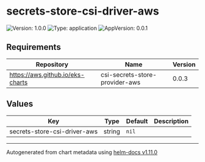 # secrets-store-csi-driver-aws

![Version: 1.0.0](https://img.shields.io/badge/Version-1.0.0-informational?style=flat-square) ![Type: application](https://img.shields.io/badge/Type-application-informational?style=flat-square) ![AppVersion: 0.0.1](https://img.shields.io/badge/AppVersion-0.0.1-informational?style=flat-square)

## Requirements

| Repository | Name | Version |
|------------|------|---------|
| https://aws.github.io/eks-charts | csi-secrets-store-provider-aws | 0.0.3 |

## Values

| Key | Type | Default | Description |
|-----|------|---------|-------------|
| secrets-store-csi-driver-aws | string | `nil` |  |

----------------------------------------------
Autogenerated from chart metadata using [helm-docs v1.11.0](https://github.com/norwoodj/helm-docs/releases/v1.11.0)
